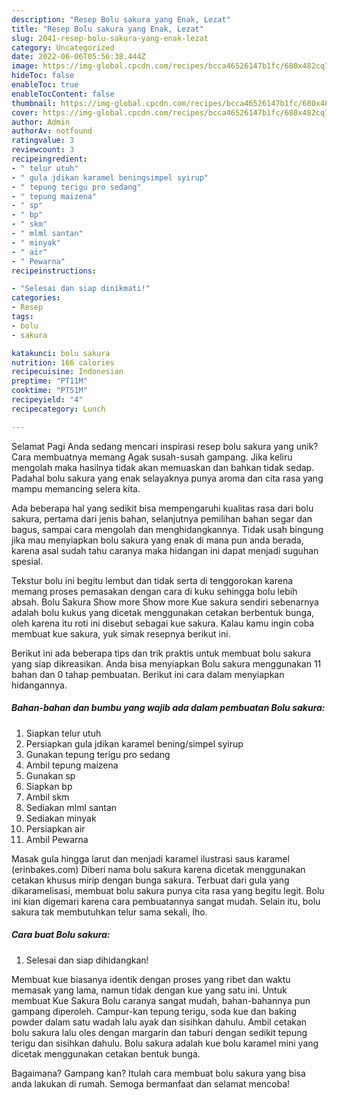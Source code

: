 ```yaml
---
description: "Resep Bolu sakura yang Enak, Lezat"
title: "Resep Bolu sakura yang Enak, Lezat"
slug: 2041-resep-bolu-sakura-yang-enak-lezat
category: Uncategorized
date: 2022-06-06T05:56:38.444Z
image: https://img-global.cpcdn.com/recipes/bcca46526147b1fc/680x482cq70/bolu-sakura-foto-resep-utama.jpg
hideToc: false
enableToc: true
enableTocContent: false
thumbnail: https://img-global.cpcdn.com/recipes/bcca46526147b1fc/680x482cq70/bolu-sakura-foto-resep-utama.jpg
cover: https://img-global.cpcdn.com/recipes/bcca46526147b1fc/680x482cq70/bolu-sakura-foto-resep-utama.jpg
author: Admin
authorAv: notfound
ratingvalue: 3
reviewcount: 3
recipeingredient:
- " telur utuh"
- " gula jdikan karamel beningsimpel syirup"
- " tepung terigu pro sedang"
- " tepung maizena"
- " sp"
- " bp"
- " skm"
- " mlml santan"
- " minyak"
- " air"
- " Pewarna"
recipeinstructions:

- "Selesai dan siap dinikmati!"
categories:
- Resep
tags:
- bolu
- sakura

katakunci: bolu sakura 
nutrition: 166 calories
recipecuisine: Indonesian
preptime: "PT11M"
cooktime: "PT51M"
recipeyield: "4"
recipecategory: Lunch

---
```



Selamat Pagi Anda sedang mencari inspirasi resep bolu sakura yang unik? Cara membuatnya memang Agak susah-susah gampang. Jika keliru mengolah maka hasilnya tidak akan memuaskan dan bahkan tidak sedap. Padahal bolu sakura yang enak selayaknya punya aroma dan cita rasa yang mampu memancing selera kita.


Ada beberapa hal yang sedikit bisa mempengaruhi kualitas rasa dari bolu sakura, pertama dari jenis bahan, selanjutnya pemilihan bahan segar dan bagus, sampai cara mengolah dan menghidangkannya. Tidak usah bingung jika mau menyiapkan bolu sakura yang enak di mana pun anda berada, karena asal sudah tahu caranya maka hidangan ini dapat menjadi suguhan spesial.

Tekstur bolu ini begitu lembut dan tidak serta di tenggorokan karena memang proses pemasakan dengan cara di kuku sehingga bolu lebih absah. Bolu Sakura Show more Show more Kue sakura sendiri sebenarnya adalah bolu kukus yang dicetak menggunakan cetakan berbentuk bunga, oleh karena itu roti ini disebut sebagai kue sakura. Kalau kamu ingin coba membuat kue sakura, yuk simak resepnya berikut ini.


Berikut ini ada beberapa tips dan trik praktis untuk membuat bolu sakura yang siap dikreasikan. Anda bisa menyiapkan Bolu sakura menggunakan 11 bahan dan 0 tahap pembuatan. Berikut ini cara dalam menyiapkan hidangannya.

<!--inarticleads1-->

##### Bahan-bahan dan bumbu yang wajib ada dalam pembuatan Bolu sakura:

1. Siapkan  telur utuh
1. Persiapkan  gula jdikan karamel bening/simpel syirup
1. Gunakan  tepung terigu pro sedang
1. Ambil  tepung maizena
1. Gunakan  sp
1. Siapkan  bp
1. Ambil  skm
1. Sediakan  mlml santan
1. Sediakan  minyak
1. Persiapkan  air
1. Ambil  Pewarna


Masak gula hingga larut dan menjadi karamel ilustrasi saus karamel (erinbakes.com) Diberi nama bolu sakura karena dicetak menggunakan cetakan khusus mirip dengan bunga sakura. Terbuat dari gula yang dikaramelisasi, membuat bolu sakura punya cita rasa yang begitu legit. Bolu ini kian digemari karena cara pembuatannya sangat mudah. Selain itu, bolu sakura tak membutuhkan telur sama sekali, lho. 

<!--inarticleads2-->

##### Cara buat Bolu sakura:


1. Selesai dan siap dihidangkan!

Membuat kue biasanya identik dengan proses yang ribet dan waktu memasak yang lama, namun tidak dengan kue yang satu ini. Untuk membuat Kue Sakura Bolu caranya sangat mudah, bahan-bahannya pun gampang diperoleh. Campur-kan tepung terigu, soda kue dan baking powder dalam satu wadah lalu ayak dan sisihkan dahulu. Ambil cetakan bolu sakura lalu oles dengan margarin dan taburi dengan sedikit tepung terigu dan sisihkan dahulu. Bolu sakura adalah kue bolu karamel mini yang dicetak menggunakan cetakan bentuk bunga. 

Bagaimana? Gampang kan? Itulah cara membuat bolu sakura yang bisa anda lakukan di rumah. Semoga bermanfaat dan selamat mencoba!
